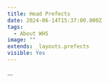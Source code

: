 ```yaml
---
title: Head Prefects
date: 2024-06-14T15:37:00.000Z
tags:
  - About WHS
image: ""
extends: _layouts.prefects
visible: Yes
---
```

...
